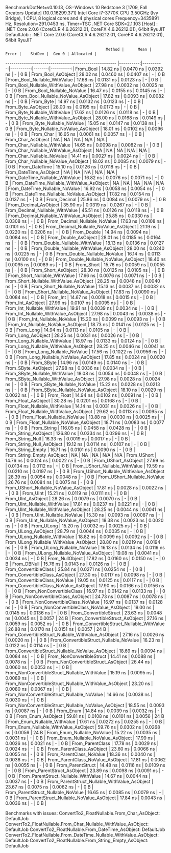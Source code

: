 
BenchmarkDotNet=v0.10.13, OS=Windows 10 Redstone 3 [1709, Fall Creators Update] (10.0.16299.371)
Intel Core i7-3770K CPU 3.50GHz (Ivy Bridge), 1 CPU, 8 logical cores and 4 physical cores
Frequency=3435891 Hz, Resolution=291.0453 ns, Timer=TSC
.NET Core SDK=2.1.103
  [Host]     : .NET Core 2.0.6 (CoreCLR 4.6.26212.01, CoreFX 4.6.26212.01), 64bit RyuJIT
  DefaultJob : .NET Core 2.0.6 (CoreCLR 4.6.26212.01, CoreFX 4.6.26212.01), 64bit RyuJIT


                                                Method |      Mean |     Error |    StdDev |  Gen 0 | Allocated |
------------------------------------------------------ |----------:|----------:|----------:|-------:|----------:|
                                             From_Bool |  14.82 ns | 0.0470 ns | 0.0392 ns |      - |       0 B |
                                    From_Bool_AsObject |  28.02 ns | 0.0460 ns | 0.0407 ns |      - |       0 B |
                          From_Bool_Nullable_WithValue |  17.68 ns | 0.0131 ns | 0.0123 ns |      - |       0 B |
                 From_Bool_Nullable_WithValue_AsObject |  27.98 ns | 0.0032 ns | 0.0025 ns |      - |       0 B |
                            From_Bool_Nullable_NoValue |  16.47 ns | 0.0155 ns | 0.0145 ns |      - |       0 B |
                   From_Bool_Nullable_NoValue_AsObject |  17.82 ns | 0.0093 ns | 0.0082 ns |      - |       0 B |
                                             From_Byte |  14.97 ns | 0.0132 ns | 0.0123 ns |      - |       0 B |
                                    From_Byte_AsObject |  28.00 ns | 0.0195 ns | 0.0173 ns |      - |       0 B |
                          From_Byte_Nullable_WithValue |  17.62 ns | 0.0126 ns | 0.0118 ns |      - |       0 B |
                 From_Byte_Nullable_WithValue_AsObject |  28.00 ns | 0.0168 ns | 0.0149 ns |      - |       0 B |
                            From_Byte_Nullable_NoValue |  15.05 ns | 0.0147 ns | 0.0138 ns |      - |       0 B |
                   From_Byte_Nullable_NoValue_AsObject |  18.01 ns | 0.0102 ns | 0.0096 ns |      - |       0 B |
                                             From_Char |  16.65 ns | 0.0061 ns | 0.0057 ns |      - |       0 B |
                                    From_Char_AsObject |        NA |        NA |        NA |    N/A |       N/A |
                          From_Char_Nullable_WithValue |  14.65 ns | 0.0098 ns | 0.0082 ns |      - |       0 B |
                 From_Char_Nullable_WithValue_AsObject |        NA |        NA |        NA |    N/A |       N/A |
                            From_Char_Nullable_NoValue |  14.41 ns | 0.0027 ns | 0.0024 ns |      - |       0 B |
                   From_Char_Nullable_NoValue_AsObject |  18.02 ns | 0.0085 ns | 0.0079 ns |      - |       0 B |
                                         From_DateTime |  15.10 ns | 0.0126 ns | 0.0118 ns |      - |       0 B |
                                From_DateTime_AsObject |        NA |        NA |        NA |    N/A |       N/A |
                      From_DateTime_Nullable_WithValue |  16.82 ns | 0.0076 ns | 0.0071 ns |      - |       0 B |
             From_DateTime_Nullable_WithValue_AsObject |        NA |        NA |        NA |    N/A |       N/A |
                        From_DateTime_Nullable_NoValue |  16.92 ns | 0.0058 ns | 0.0054 ns |      - |       0 B |
               From_DateTime_Nullable_NoValue_AsObject |  17.82 ns | 0.0154 ns | 0.0137 ns |      - |       0 B |
                                          From_Decimal |  25.86 ns | 0.0084 ns | 0.0079 ns |      - |       0 B |
                                 From_Decimal_AsObject |  35.90 ns | 0.0319 ns | 0.0267 ns |      - |       0 B |
                       From_Decimal_Nullable_WithValue |  45.51 ns | 0.0126 ns | 0.0118 ns |      - |       0 B |
              From_Decimal_Nullable_WithValue_AsObject |  35.85 ns | 0.0330 ns | 0.0308 ns |      - |       0 B |
                         From_Decimal_Nullable_NoValue |  17.63 ns | 0.0108 ns | 0.0101 ns |      - |       0 B |
                From_Decimal_Nullable_NoValue_AsObject |  21.19 ns | 0.0220 ns | 0.0206 ns |      - |       0 B |
                                           From_Double |  14.94 ns | 0.0094 ns | 0.0084 ns |      - |       0 B |
                                  From_Double_AsObject |  28.01 ns | 0.0185 ns | 0.0164 ns |      - |       0 B |
                        From_Double_Nullable_WithValue |  18.13 ns | 0.0136 ns | 0.0127 ns |      - |       0 B |
               From_Double_Nullable_WithValue_AsObject |  28.00 ns | 0.0240 ns | 0.0225 ns |      - |       0 B |
                          From_Double_Nullable_NoValue |  16.14 ns | 0.0113 ns | 0.0100 ns |      - |       0 B |
                 From_Double_Nullable_NoValue_AsObject |  18.40 ns | 0.0095 ns | 0.0089 ns |      - |       0 B |
                                            From_Short |  15.76 ns | 0.0059 ns | 0.0055 ns |      - |       0 B |
                                   From_Short_AsObject |  28.30 ns | 0.0125 ns | 0.0105 ns |      - |       0 B |
                         From_Short_Nullable_WithValue |  17.66 ns | 0.0076 ns | 0.0071 ns |      - |       0 B |
                From_Short_Nullable_WithValue_AsObject |  28.25 ns | 0.0048 ns | 0.0040 ns |      - |       0 B |
                           From_Short_Nullable_NoValue |  15.13 ns | 0.0037 ns | 0.0032 ns |      - |       0 B |
                  From_Short_Nullable_NoValue_AsObject |  17.83 ns | 0.0090 ns | 0.0084 ns |      - |       0 B |
                                              From_Int |  14.67 ns | 0.0018 ns | 0.0015 ns |      - |       0 B |
                                     From_Int_AsObject |  27.99 ns | 0.0107 ns | 0.0095 ns |      - |       0 B |
                           From_Int_Nullable_WithValue |  19.91 ns | 0.0039 ns | 0.0034 ns |      - |       0 B |
                  From_Int_Nullable_WithValue_AsObject |  27.98 ns | 0.0043 ns | 0.0038 ns |      - |       0 B |
                             From_Int_Nullable_NoValue |  15.20 ns | 0.0099 ns | 0.0093 ns |      - |       0 B |
                    From_Int_Nullable_NoValue_AsObject |  18.73 ns | 0.0141 ns | 0.0125 ns |      - |       0 B |
                                             From_Long |  14.94 ns | 0.0113 ns | 0.0105 ns |      - |       0 B |
                                    From_Long_AsObject |  28.25 ns | 0.0031 ns | 0.0026 ns |      - |       0 B |
                          From_Long_Nullable_WithValue |  18.97 ns | 0.0133 ns | 0.0124 ns |      - |       0 B |
                 From_Long_Nullable_WithValue_AsObject |  28.25 ns | 0.0046 ns | 0.0041 ns |      - |       0 B |
                            From_Long_Nullable_NoValue |  17.56 ns | 0.1022 ns | 0.0956 ns |      - |       0 B |
                   From_Long_Nullable_NoValue_AsObject |  17.85 ns | 0.0024 ns | 0.0020 ns |      - |       0 B |
                                            From_SByte |  14.96 ns | 0.0149 ns | 0.0140 ns |      - |       0 B |
                                   From_SByte_AsObject |  27.98 ns | 0.0036 ns | 0.0034 ns |      - |       0 B |
                         From_SByte_Nullable_WithValue |  18.08 ns | 0.0054 ns | 0.0048 ns |      - |       0 B |
                From_SByte_Nullable_WithValue_AsObject |  27.98 ns | 0.0028 ns | 0.0024 ns |      - |       0 B |
                           From_SByte_Nullable_NoValue |  15.22 ns | 0.0228 ns | 0.0213 ns |      - |       0 B |
                  From_SByte_Nullable_NoValue_AsObject |  18.10 ns | 0.0029 ns | 0.0022 ns |      - |       0 B |
                                            From_Float |  14.94 ns | 0.0102 ns | 0.0091 ns |      - |       0 B |
                                   From_Float_AsObject |  30.28 ns | 0.0201 ns | 0.0168 ns |      - |       0 B |
                         From_Float_Nullable_WithValue |  14.14 ns | 0.0031 ns | 0.0026 ns |      - |       0 B |
                From_Float_Nullable_WithValue_AsObject |  29.62 ns | 0.0113 ns | 0.0095 ns |      - |       0 B |
                           From_Float_Nullable_NoValue |  13.88 ns | 0.0030 ns | 0.0025 ns |      - |       0 B |
                  From_Float_Nullable_NoValue_AsObject |  18.71 ns | 0.0083 ns | 0.0077 ns |      - |       0 B |
                                           From_String | 116.05 ns | 0.0458 ns | 0.0428 ns |      - |       0 B |
                                  From_String_AsObject | 126.80 ns | 0.0334 ns | 0.0296 ns |      - |       0 B |
                                      From_String_Null |  16.33 ns | 0.0019 ns | 0.0017 ns |      - |       0 B |
                             From_String_Null_AsObject |  19.12 ns | 0.0114 ns | 0.0107 ns |      - |       0 B |
                                     From_String_Empty |  16.71 ns | 0.0101 ns | 0.0090 ns |      - |       0 B |
                            From_String_Empty_AsObject |        NA |        NA |        NA |    N/A |       N/A |
                                           From_UShort |  14.76 ns | 0.0024 ns | 0.0022 ns |      - |       0 B |
                                  From_UShort_AsObject |  27.99 ns | 0.0134 ns | 0.0112 ns |      - |       0 B |
                        From_UShort_Nullable_WithValue |  19.59 ns | 0.0210 ns | 0.0197 ns |      - |       0 B |
               From_UShort_Nullable_WithValue_AsObject |  28.39 ns | 0.0054 ns | 0.0048 ns |      - |       0 B |
                          From_UShort_Nullable_NoValue |  26.76 ns | 0.0084 ns | 0.0075 ns |      - |       0 B |
                 From_UShort_Nullable_NoValue_AsObject |  17.81 ns | 0.0028 ns | 0.0022 ns |      - |       0 B |
                                             From_UInt |  15.21 ns | 0.0119 ns | 0.0111 ns |      - |       0 B |
                                    From_UInt_AsObject |  28.26 ns | 0.0079 ns | 0.0070 ns |      - |       0 B |
                          From_UInt_Nullable_WithValue |  17.81 ns | 0.0237 ns | 0.0221 ns |      - |       0 B |
                 From_UInt_Nullable_WithValue_AsObject |  28.25 ns | 0.0044 ns | 0.0041 ns |      - |       0 B |
                            From_UInt_Nullable_NoValue |  15.30 ns | 0.0093 ns | 0.0087 ns |      - |       0 B |
                   From_UInt_Nullable_NoValue_AsObject |  18.38 ns | 0.0023 ns | 0.0020 ns |      - |       0 B |
                                            From_ULong |  15.20 ns | 0.0032 ns | 0.0025 ns |      - |       0 B |
                                   From_ULong_AsObject |  28.79 ns | 0.0044 ns | 0.0035 ns |      - |       0 B |
                         From_ULong_Nullable_WithValue |  18.82 ns | 0.0099 ns | 0.0092 ns |      - |       0 B |
                From_ULong_Nullable_WithValue_AsObject |  28.80 ns | 0.0219 ns | 0.0194 ns |      - |       0 B |
                           From_ULong_Nullable_NoValue |  16.13 ns | 0.0134 ns | 0.0119 ns |      - |       0 B |
                  From_ULong_Nullable_NoValue_AsObject |  19.08 ns | 0.0041 ns | 0.0034 ns |      - |       0 B |
                                       From_NullObject |  17.82 ns | 0.0160 ns | 0.0150 ns |      - |       0 B |
                                           From_DBNull |  15.76 ns | 0.0143 ns | 0.0126 ns |      - |       0 B |
                                 From_ConvertibleClass |  25.84 ns | 0.0271 ns | 0.0254 ns |      - |       0 B |
                        From_ConvertibleClass_AsObject |  27.30 ns | 0.0117 ns | 0.0098 ns |      - |       0 B |
                         From_ConvertibleClass_NoValue |  19.05 ns | 0.0125 ns | 0.0117 ns |      - |       0 B |
                From_ConvertibleClass_NoValue_AsObject |  17.90 ns | 0.0166 ns | 0.0156 ns |      - |       0 B |
                              From_NonConvertibleClass |  16.97 ns | 0.0142 ns | 0.0133 ns |      - |       0 B |
                     From_NonConvertibleClass_AsObject |  24.73 ns | 0.0087 ns | 0.0078 ns |      - |       0 B |
                      From_NonConvertibleClass_NoValue |  16.97 ns | 0.0137 ns | 0.0128 ns |      - |       0 B |
             From_NonConvertibleClass_NoValue_AsObject |  18.00 ns | 0.0145 ns | 0.0136 ns |      - |       0 B |
                                From_ConvertibleStruct |  23.63 ns | 0.0048 ns | 0.0045 ns | 0.0057 |      24 B |
                       From_ConvertibleStruct_AsObject |  27.16 ns | 0.0059 ns | 0.0052 ns |      - |       0 B |
             From_ConvertibleStruct_Nullable_WithValue |  26.88 ns | 0.0170 ns | 0.0151 ns | 0.0057 |      24 B |
    From_ConvertibleStruct_Nullable_WithValue_AsObject |  27.16 ns | 0.0026 ns | 0.0020 ns |      - |       0 B |
               From_ConvertibleStruct_Nullable_NoValue |  16.23 ns | 0.0122 ns | 0.0114 ns |      - |       0 B |
      From_ConvertibleStruct_Nullable_NoValue_AsObject |  18.69 ns | 0.0094 ns | 0.0084 ns |      - |       0 B |
                             From_NonConvertibleStruct |  14.41 ns | 0.0088 ns | 0.0078 ns |      - |       0 B |
                    From_NonConvertibleStruct_AsObject |  26.44 ns | 0.0060 ns | 0.0053 ns |      - |       0 B |
          From_NonConvertibleStruct_Nullable_WithValue |  15.19 ns | 0.0095 ns | 0.0089 ns |      - |       0 B |
 From_NonConvertibleStruct_Nullable_WithValue_AsObject |  23.20 ns | 0.0080 ns | 0.0067 ns |      - |       0 B |
            From_NonConvertibleStruct_Nullable_NoValue |  14.66 ns | 0.0038 ns | 0.0030 ns |      - |       0 B |
   From_NonConvertibleStruct_Nullable_NoValue_AsObject |  18.55 ns | 0.0093 ns | 0.0087 ns |      - |       0 B |
                                             From_Enum |  14.84 ns | 0.0039 ns | 0.0032 ns |      - |       0 B |
                                    From_Enum_AsObject |  59.81 ns | 0.0108 ns | 0.0101 ns | 0.0056 |      24 B |
                          From_Enum_Nullable_WithValue |  17.61 ns | 0.0272 ns | 0.0255 ns |      - |       0 B |
                 From_Enum_Nullable_WithValue_AsObject |  59.76 ns | 0.0302 ns | 0.0268 ns | 0.0056 |      24 B |
                            From_Enum_Nullable_NoValue |  15.22 ns | 0.0035 ns | 0.0031 ns |      - |       0 B |
                   From_Enum_Nullable_NoValue_AsObject |  17.99 ns | 0.0026 ns | 0.0021 ns |      - |       0 B |
                                      From_ParentClass |  17.78 ns | 0.0029 ns | 0.0024 ns |      - |       0 B |
                             From_ParentClass_AsObject |  23.60 ns | 0.0066 ns | 0.0055 ns |      - |       0 B |
                              From_ParentClass_NoValue |  18.36 ns | 0.0040 ns | 0.0036 ns |      - |       0 B |
                     From_ParentClass_NoValue_AsObject |  17.81 ns | 0.0062 ns | 0.0055 ns |      - |       0 B |
                                     From_ParentStruct |  14.48 ns | 0.0116 ns | 0.0109 ns |      - |       0 B |
                            From_ParentStruct_AsObject |  23.89 ns | 0.0098 ns | 0.0091 ns |      - |       0 B |
                  From_ParentStruct_Nullable_WithValue |  14.67 ns | 0.0044 ns | 0.0037 ns |      - |       0 B |
         From_ParentStruct_Nullable_WithValue_AsObject |  23.67 ns | 0.0075 ns | 0.0062 ns |      - |       0 B |
                    From_ParentStruct_Nullable_NoValue |  16.65 ns | 0.0085 ns | 0.0079 ns |      - |       0 B |
           From_ParentStruct_Nullable_NoValue_AsObject |  17.84 ns | 0.0043 ns | 0.0036 ns |      - |       0 B |

Benchmarks with issues:
  ConvertTo2_FloatNullable.From_Char_AsObject: DefaultJob
  ConvertTo2_FloatNullable.From_Char_Nullable_WithValue_AsObject: DefaultJob
  ConvertTo2_FloatNullable.From_DateTime_AsObject: DefaultJob
  ConvertTo2_FloatNullable.From_DateTime_Nullable_WithValue_AsObject: DefaultJob
  ConvertTo2_FloatNullable.From_String_Empty_AsObject: DefaultJob
